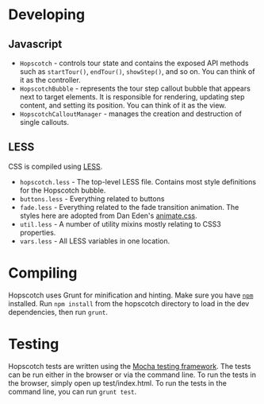 Developing
==========

Javascript
----------
* `Hopscotch` - controls tour state and contains the exposed API methods such as `startTour()`, `endTour()`, `showStep()`, and so on. You can think of it as the controller.
* `HopscotchBubble` - represents the tour step callout bubble that appears next to target elements. It is responsible for rendering, updating step content, and setting its position. You can think of it as the view.
* `HopscotchCalloutManager` - manages the creation and destruction of single callouts.

LESS
----
CSS is compiled using [LESS](http://lesscss.org/).

* `hopscotch.less` - The top-level LESS file. Contains most style definitions for the Hopscotch bubble.
* `buttons.less` - Everything related to buttons
* `fade.less` - Everything related to the fade transition animation. The styles here are adopted from Dan Eden's [animate.css](http://daneden.me/animate/).
* `util.less` - A number of utility mixins mostly relating to CSS3 properties.
* `vars.less` - All LESS variables in one location.

Compiling
=========
Hopscotch uses Grunt for minification and hinting. Make sure you have [`npm`](https//npmjs.org) installed. Run `npm install` from the hopscotch directory to load in the dev dependencies, then run `grunt`.

Testing
=======
Hopscotch tests are written using the [Mocha testing framework](http://visionmedia.github.io/mocha/). The tests can be run either in the browser or via the command line. To run the tests in the browser, simply open up test/index.html. To run the tests in the command line, you can run `grunt test`.
